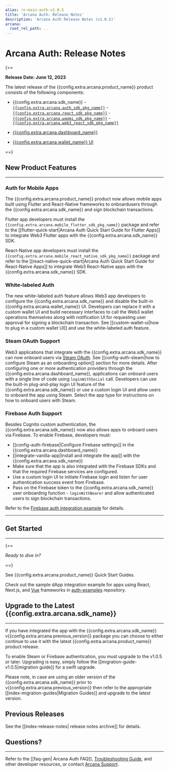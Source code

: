 ```yaml
---
alias: rn-main-auth-v1.0.5
title: 'Arcana Auth: Release Notes'
description: 'Arcana Auth Release Notes (v1.0.5)'
arcana:
  root_rel_path: ..
---
```


# Arcana Auth: Release Notes

{==

**Release Date: June 12, 2023**  

The latest release of the {{config.extra.arcana.product_name}} product consists of the following components:

* {{config.extra.arcana.sdk_name}}
      - [`{{config.extra.arcana.auth_sdk_pkg_name}}`](https://www.npmjs.com/package/@arcana/auth) 
      - [`{{config.extra.arcana.react_sdk_pkg_name}}`](https://www.npmjs.com/package/@arcana/auth-react)
      - [`{{config.extra.arcana.wagmi_sdk_pkg_name}}`](https://www.npmjs.com/package/@arcana/auth-wagmi) 
      - [`{{config.extra.arcana.web3_react_sdk_pkg_name}}`](https://www.npmjs.com/package/@arcana/auth-web3-react)
      
* [{{config.extra.arcana.dashboard_name}}](https://dashboard.arcana.network/)

* [{{config.extra.arcana.wallet_name}} UI](https://github.com/arcana-network/wallet-ui)

==}

## New Product Features

---

### Auth for Mobile Apps

The {{config.extra.arcana.product_name}} product now allows mobile apps built using Flutter and React-Native frameworks to onboardusers through the {{config.extra.arcana.sdk_name}} and sign blockchain transactions. 

Flutter app developers must install the `{{config.extra.arcana.mobile_flutter_sdk_pkg_name}}` package and refer to the [[flutter-quick-start|Arcana Auth Quick Start Guide for Flutter Apps]] to integrate Web3 Flutter apps with the {{config.extra.arcana.sdk_name}} SDK.

React-Native app developers must install the `{{config.extra.arcana.mobile_react_native_sdk_pkg_name}}` package and refer to the [[react-native-quick-start|Arcana Auth Quick Start Guide for React-Native Apps]] to integrate Web3 React-Native apps with the {{config.extra.arcana.sdk_name}} SDK.

### White-labeled Auth 

The new white-labeled auth feature allows Web3 app developers to configure the {{config.extra.arcana.sdk_name}} and disable the built-in {{config.extra.arcana.wallet_name}} UI. Developers can replace it with a custom wallet UI and build necessary interfaces to call the Web3 wallet operations themselves along with notification UI for requesting user approval for signing a blockchain transaction. See [[custom-wallet-ui|how to plug in a custom wallet UI]] and use the white-labeled auth feature. 

### Steam OAuth Support

Web3 applications that integrate with the {{config.extra.arcana.sdk_name}} can now onboard users via [Steam OAuth](https://partner.steamgames.com/doc/webapi_overview/oauth). See [[config-auth-steam|how to configure Steam as an onboarding option]] section for more details. After configuring one or more authentication providers through the {{config.extra.arcana.dashboard_name}}, applications can onboard users with a single line of code using `loginWithSocial` call. Developers can use the built-in plug-and-play login UI feature of the {{config.extra.arcana.sdk_name}} or use a custom login UI and allow users to onboard the app using Steam. Select the app type for instructions on how to onboard users with Steam.

### Firebase Auth Support

Besides Cognito custom authentication, the {{config.extra.arcana.sdk_name}} now also allows apps to onboard users via Firebase. To enable Firebase, developers must:

* [[config-auth-firebase|Configure Firebase settings]] in the {{config.extra.arcana.dashboard_name}}
* [[integrate-vanilla-app|Install and integrate the app]] with the {{config.extra.arcana.sdk_name}}
* Make sure that the app is also integrated with the Firebase SDKs and that the required Firebase services are configured. 
* Use a custom login UI to initiate Firebase login and listen for user authentication success event from Firebase.
* Pass on the Firebase token to the {{config.extra.arcana.sdk_name}} user onboarding function - `loginWithBearer` and allow authenticated users to sign blockchain transactions.

Refer to the [Firebase auth integration example](https://github.com/arcana-network/auth-examples) for details.

---

## Get Started

---

{==

*Ready to dive in?* 

==}

See {{config.extra.arcana.product_name}} Quick Start Guides. 

Check out the sample dApp integration example for apps using React, Next.js, and [Vue](https://github.com/arcana-network/basic-storage-wallet-integration) frameworks in [auth-examples](https://github.com/arcana-network/auth-examples) repository.

## Upgrade to the Latest {{config.extra.arcana.sdk_name}} 

---

If you have integrated the app with the {{config.extra.arcana.sdk_name}} v{{config.extra.arcana.previous_version}} package you can choose to either continue to use it with the latest {{config.extra.arcana.product_name}} product release.

To enable Steam or Firebase authentication, you must upgrade to the v1.0.5 or later. Upgrading is easy, simply follow the [[migration-guide-v1.0.5|migration guide]] for a swift upgrade.

Please note, in case are using an older version of the {{config.extra.arcana.sdk_name}} prior to v{{config.extra.arcana.previous_version}} then refer to the appropriate [[index-migration-guides|Migration Guides]] and upgrade to the latest version.

## Previous Releases

See the [[index-release-notes| release notes archive]] for details.

## Questions? 

---

Refer to the [[faq-gen| Arcana Auth FAQ]], [Troubleshooting Guide]({{page.meta.arcana.root_rel_path}}/troubleshooting.md), and other developer resources, or contact [Arcana Support]({{page.meta.arcana.root_rel_path}}/support/index.md).

